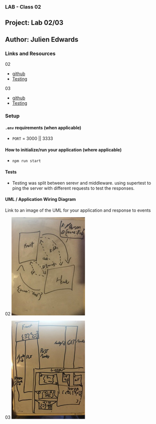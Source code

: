 ### LAB - Class 02

## Project: Lab 02/03
## Author: Julien Edwards

### Links and Resources

02
- [github](https://github.com/TrunkOfUkuleles/basic-express-server/pull/2)
- [Testing](https://github.com/TrunkOfUkuleles/basic-express-server/actions/runs/769292720) 

03
- [github]()
- [Testing](https://github.com/TrunkOfUkuleles/basic-express-server/actions) 

### Setup

#### `.env` requirements (when applicable)

- `PORT` = 3000 || 3333


#### How to initialize/run your application (where applicable)

- `npm run start`

#### Tests

- Testing was split between serevr and middleware. using supertest to ping the server with different requests to test the responses.

#### UML / Application Wiring Diagram

Link to an image of the UML for your application and response to events

02
![Class 02 UML](./assets/IMG_5763.jpg)

03
![Class 03 UML](./assets/class03UML.jpg)
